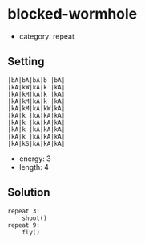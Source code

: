 # blocked-wormhole
- category: repeat

## Setting

```
|bA|bA|bA|b |bA|
|kA|kW|kA|k |kA|
|kA|kM|kA|k |kA|
|kA|kM|kA|k |kA|
|kA|kM|kA|kW|kA|
|kA|k |kA|kA|kA|
|kA|k |kA|kA|kA|
|kA|k |kA|kA|kA|
|kA|k |kA|kA|kA|
|kA|kS|kA|kA|kA|
```
- energy: 3
- length: 4

## Solution

```
repeat 3:
    shoot()
repeat 9:
    fly()
```
